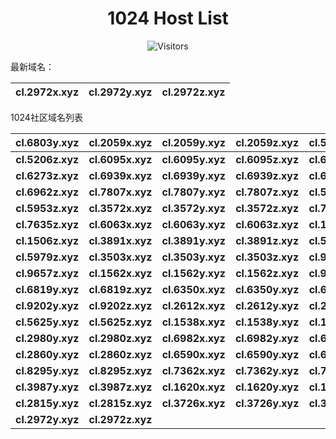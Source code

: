 <h1 align="center">1024 Host List</h1>
<p align="center" class="shields">
    <img src="https://img.shields.io/endpoint?url=https%3A%2F%2Fhits.dwyl.com%2Fpooneyy%2F1024-Host-List.json%3Fshow%3Dunique&style=flat-square&label=%E8%AE%BF%E9%97%AE%E4%BA%BA%E6%95%B0&labelColor=pink&color=default" alt="Visitors"/>
</p>
最新域名：

| cl.2972x.xyz | cl.2972y.xyz | cl.2972z.xyz |
| ---- | ---- | ---- |

1024社区域名列表

| cl.6803y.xyz | cl.2059x.xyz | cl.2059y.xyz | cl.2059z.xyz | cl.5206x.xyz | cl.5206y.xyz |
| :---: | :---: | :---: | :---: | :---: | :---: |
| **cl.5206z.xyz** | **cl.6095x.xyz** | **cl.6095y.xyz** | **cl.6095z.xyz** | **cl.6273x.xyz** | **cl.6273y.xyz** |
| **cl.6273z.xyz** | **cl.6939x.xyz** | **cl.6939y.xyz** | **cl.6939z.xyz** | **cl.6962x.xyz** | **cl.6962y.xyz** |
| **cl.6962z.xyz** | **cl.7807x.xyz** | **cl.7807y.xyz** | **cl.7807z.xyz** | **cl.5953x.xyz** | **cl.5953y.xyz** |
| **cl.5953z.xyz** | **cl.3572x.xyz** | **cl.3572y.xyz** | **cl.3572z.xyz** | **cl.7635x.xyz** | **cl.7635y.xyz** |
| **cl.7635z.xyz** | **cl.6063x.xyz** | **cl.6063y.xyz** | **cl.6063z.xyz** | **cl.1506x.xyz** | **cl.1506y.xyz** |
| **cl.1506z.xyz** | **cl.3891x.xyz** | **cl.3891y.xyz** | **cl.3891z.xyz** | **cl.5979x.xyz** | **cl.5979y.xyz** |
| **cl.5979z.xyz** | **cl.3503x.xyz** | **cl.3503y.xyz** | **cl.3503z.xyz** | **cl.9657x.xyz** | **cl.9657y.xyz** |
| **cl.9657z.xyz** | **cl.1562x.xyz** | **cl.1562y.xyz** | **cl.1562z.xyz** | **cl.9730y.xyz** | **cl.9730z.xyz** |
| **cl.6819y.xyz** | **cl.6819z.xyz** | **cl.6350x.xyz** | **cl.6350y.xyz** | **cl.6350z.xyz** | **cl.9202x.xyz** |
| **cl.9202y.xyz** | **cl.9202z.xyz** | **cl.2612x.xyz** | **cl.2612y.xyz** | **cl.2612z.xyz** | **cl.5625x.xyz** |
| **cl.5625y.xyz** | **cl.5625z.xyz** | **cl.1538x.xyz** | **cl.1538y.xyz** | **cl.1538z.xyz** | **cl.2980x.xyz** |
| **cl.2980y.xyz** | **cl.2980z.xyz** | **cl.6982x.xyz** | **cl.6982y.xyz** | **cl.6982z.xyz** | **cl.2860x.xyz** |
| **cl.2860y.xyz** | **cl.2860z.xyz** | **cl.6590x.xyz** | **cl.6590y.xyz** | **cl.6590z.xyz** | **cl.8295x.xyz** |
| **cl.8295y.xyz** | **cl.8295z.xyz** | **cl.7362x.xyz** | **cl.7362y.xyz** | **cl.7362z.xyz** | **cl.3987x.xyz** |
| **cl.3987y.xyz** | **cl.3987z.xyz** | **cl.1620x.xyz** | **cl.1620y.xyz** | **cl.1620z.xyz** | **cl.2815x.xyz** |
| **cl.2815y.xyz** | **cl.2815z.xyz** | **cl.3726x.xyz** | **cl.3726y.xyz** | **cl.3726z.xyz** | **cl.2972x.xyz** |
| **cl.2972y.xyz** | **cl.2972z.xyz** |

